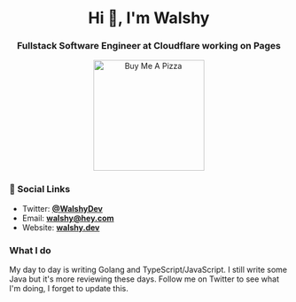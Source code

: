 <h1 align="center">Hi 👋, I'm Walshy</h1>
<h3 align="center">Fullstack Software Engineer at Cloudflare working on Pages</h3>

<p align="center"><a href="https://buymeacoff.ee/walshy" target="_blank"><img src="https://cdn.buymeacoffee.com/buttons/default-orange.png" alt="Buy Me A Pizza" style="width: 200px !important"></a></p>

### :compass: Social Links
* Twitter: [**@WalshyDev**](https://twitter.com/WalshyDev)
* Email: [**walshy@hey.com**](mailto:walshy@hey.com)
* Website: [**walshy.dev**](https://walshy.dev)

### What I do

My day to day is writing Golang and TypeScript/JavaScript. I still write some Java but it's more reviewing these days. Follow me on Twitter to see what I'm doing, I forget to update this.
